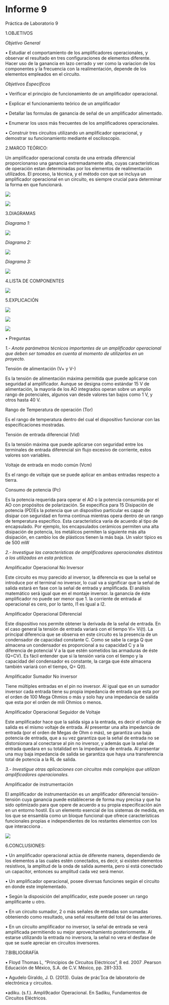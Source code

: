 # Informe 9

Práctica de Laboratorio 9

1.OBJETIVOS

_Objetivo General_

• Estudiar el comportamiento de los amplificadores operacionales, y observar el resultado en tres configuraciones de elementos diferente. Hacer uso de la ganancia en lazo cerrado y ver como la variacion de los componentes y la frecuencia con la realimentación,  depende de los elementos empleados en el circuito.

_Objetivos Específicos_

• Verificar el principio de funcionamiento de un amplificador operacional.

• Explicar el funcionamiento teórico de un amplificador

• Detallar las formulas de ganancia de señal de un amplificador alimentado.
  
• Enumerar los usos más frecuentes de los amplificadores operacionales.
 
• Construir tres circuitos utilizando un amplificador operacional, y demostrar su funcionamiento mediante el osciloscopio.

2.MARCO TEÓRICO:

Un amplificador operacional consta de una entrada diferencial proporcionanso una ganancia extremadamente alta, cuyas características de operación estan determinadas por los elementos de realimentación utilizados. El proceso, la técnica, y el método con que se incluya un amplificador operacional en un circuito, es siempre crucial para determinar la forma en que funcionará.

![](img/marco1.jpg)

![](img/marco2.jpg)

3.DIAGRAMAS

_Diagrama 1:_

![](img/diagrama1.jpg)

_Diagrama 2:_

![](img/diagrama2.jpg)

_Diagrama 3:_

![](img/diagrama3.jpg)


4.LISTA DE COMPONENTES

![](img/componentes.jpg)

5.EXPLICACIÓN 

![](https://github.com/andressanttos/Informe-9/blob/main/img/explicacion1.png)

![](https://github.com/andressanttos/Informe-9/blob/main/img/explicacion2.png)

![](https://github.com/andressanttos/Informe-9/blob/main/img/explicacion3.png)


•	Preguntas

_1.- Anote parámetros técnicos importantes de un amplificador operacional que deben ser tomados en cuenta al momento de utilizarlos en un proyecto._

Tensión de alimentación (V+ y V-)

Es la tensión de alimentación máxima permitida que puede aplicarse con seguridad al amplificador. Aunque se designa como estándar 15 V de alimentación, la mayoría de los AO integrados operan sobre un amplio rango de potenciales, algunos van desde valores tan bajos como 1 V, y otros hasta 40 V.

Rango de Temperatura de operación (Tor)

Es el rango de temperatura dentro del cual el dispositivo funcionar con las especificaciones mostradas.

Tensión de entrada diferencial (Vid)

Es la tensión máxima que puede aplicarse con seguridad entre los terminales de entrada diferencial sin flujo excesivo de corriente, estos valores son variables.

Voltaje de entrada en modo común (Vcm)

Es el rango de voltaje que se puede aplicar en ambas entradas respecto a tierra.

Consumo de potencia (Pc)

Es la potencia requerida para operar el AO o la potencia consumida por el AO con propósitos de polarización. Se especifica para 15 Disipación de potencia (PD)Es la potencia que un dispositivo particular es capaz de disipar con seguridad en forma continua mientras opera dentro de un rango de temperatura específico. Esta característica varía de acuerdo al tipo de encapsulado. Por ejemplo, los encapsulados cerámicos permiten una alta disipación de potencia, los metálicos permiten la siguiente más alta disipación, en cambio los de plásticos tienen la más baja. Un valor típico es de 500 mW

_2.- Investigue las características de amplificadores operacionales distintos a los utilizados en esta práctica._

Amplificador Operacional No Inversor 

Este circuito es muy parecido al inversor, la diferencia es que la señal se introduce por el terminal no inversor, lo cual va a significar que la señal de salida estará en fase con la señal de entrada y amplificada. El análisis matemático será igual que en el montaje inversor.  la ganancia de éste amplificador no puede ser menor que 1. la corriente de entrada al operacional es cero, por lo tanto, I1 es igual a I2.

Amplificador Operacional Diferencial 

Este dispositivo nos permite obtener la derivada de la señal de entrada. En el caso general la tensión de entrada variará con el tiempo Vi= Vi(t). La principal diferencia que se observa en este circuito es la presencia de un condensador de capacidad constante C. Como se sabe la carga Q que almacena un condensador es proporcional a su capacidad C y a la diferencia de potencial V a la que estén sometidos las armaduras de éste (Q=CV). Es fácil entender que si la tensión varía con el tiempo y la capacidad del condensador es constante, la carga que éste almacena también variará con el tiempo, Q= Q(t).

Amplificador Sumador No inversor

Tiene múltiples entradas en el pin no inversor. Al igual que en un sumador inversor cada entrada tiene su propia impedancia de entrada que esta por el orden de 100 Mega Ohmios o más y solo hay una impedancia de salida que esta por el orden de mili Ohmios o menos.

Amplificador Operacional Seguidor de Voltaje

 Este amplificador hace que la salida siga a la entrada, es decir el voltaje de salida es el mismo voltaje de entrada. Al presentar una alta impedancia de entrada (por el orden de Megas de Ohm o más), se garantiza una baja potencia de entrada, que a su vez garantiza que la señal de entrada no se distorsionara al conectarse al pin no inversor, y además que la señal de entrada quedara en su totalidad en la impedancia de entrada. Al presentar una muy baja impedancia de salida se garantiza que haya una transferencia total de potencia a la RL de salida.


_3.- Investigue otras aplicaciones con circuitos más complejos que utilizan amplificadores operacionales._

Amplificador de instrumentación

El amplificador de instrumentación es un amplificador diferencial tensión-tensión cuya ganancia puede establecerse de forma muy precisa y que ha sido optimizado para que opere de acuerdo a su propia especificación aún en un entorno hostil. Es un elemento esencial de los sistemas de medida, en los que se ensambla como un bloque funcional que ofrece características funcionales propias e independientes de los restantes elementos con los que interacciona .

![](https://github.com/andressanttos/Informe-9/blob/main/img/ao%20instr.png)


6.CONCLUSIONES:

•	Un amplificador operacional actúa de diferente manera, dependiendo de los elementos a las cuales estén conectados, es decir, si existen elementos resistivos, la amplitud de la onda de salida aumenta, pero si está conectado un capacitor, entonces su amplitud cada vez será menor.

• Un amplificador operacional, posee diversas funciones según el circuito en donde este implementado.

•	Según la disposición del amplificador, este puede poseer un rango amplificante u otro.

•	En un circuito sumador, 2 o más señales de entradas son sumadas obteniendo como resultado, una señal resultante del total de las anteriores.

•	En un circuito amplificador no inversor, la señal de entrada se verá amplificada permitiendo su mejor aprovechamiento posteriormente. Al estarse utilizando la entrada no inversora, la señal no vera el desfase de que se suele apreciar en circuitos inversores.

 
7.BIBLIOGRAFÍA

• Floyd Thomas L, “Principios de Circuitos Eléctricos”, 8 ed. 2007 .Pearson Educación de México, S.A. de C.V. México, pp. 281-333.

• Agudelo Giraldo, J. D. (2013). Guías de prácca de laboratorio de electrónica y circuitos. 

•adiku. (s.f.). Ampli9cador Operacional. En Sadiku, Fundamentos de Circuitos Eléctricos.
